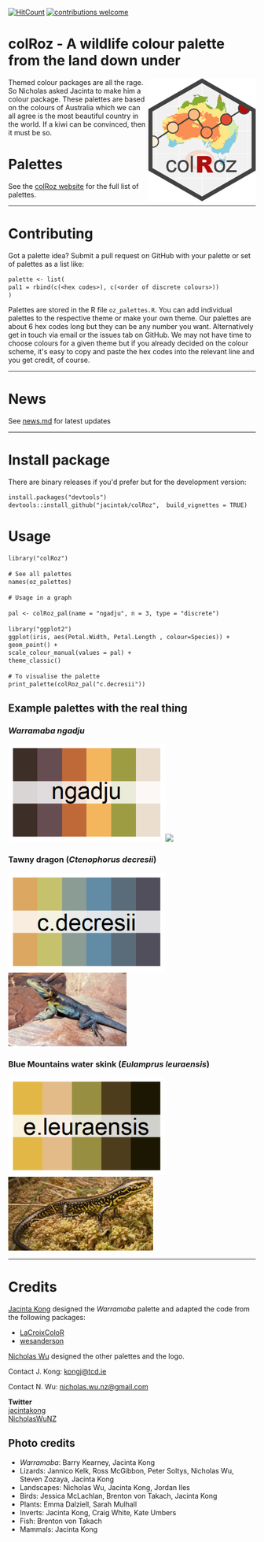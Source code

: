 [![HitCount](http://hits.dwyl.io/jacintak/colRoz.svg)](http://hits.dwyl.io/jacintak/colRoz)
[![contributions welcome](https://img.shields.io/badge/contributions-welcome-brightgreen.svg?style=flat)](https://github.com/jacintak/colRoz/issues)


# colRoz - A wildlife colour palette from the land down under

<img align="right" src="https://github.com/jacintak/colRoz/blob/master/images/colRoz_logo_v2.png" height=250 alt="colRozlogo">


Themed colour packages are all the rage. So Nicholas asked Jacinta to make him a colour package. These palettes are based on the colours of Australia which we can all agree is the most beautiful country in the world. If a kiwi can be convinced, then it must be so.

# Palettes
See the [colRoz website](https://jacintak.github.io/project/colRoz) for the full list of palettes.

***

# Contributing
Got a palette idea? Submit a pull request on GitHub with your palette or set of palettes as a list like:

```
palette <- list(
pal1 = rbind(c(<hex codes>), c(<order of discrete colours>))
)
```

Palettes are stored in the R file `oz_palettes.R`. You can add individual palettes to the respective theme or make your own theme. Our palettes are about 6 hex codes long but they can be any number you want. Alternatively get in touch via email or the issues tab on GitHub. We may not have time to choose colours for a given theme but if you already decided on the colour scheme, it's easy to copy and paste the hex codes into the relevant line and you get credit, of course.

***

# News

See [news.md](https://github.com/jacintak/colRoz/blob/master/NEWS.md) for latest updates

***

# Install package

There are binary releases if you'd prefer but for the development version:

```
install.packages("devtools")
devtools::install_github("jacintak/colRoz",  build_vignettes = TRUE)
```

# Usage

```
library("colRoz")

# See all palettes
names(oz_palettes)

# Usage in a graph

pal <- colRoz_pal(name = "ngadju", n = 3, type = "discrete")

library("ggplot2")
ggplot(iris, aes(Petal.Width, Petal.Length , colour=Species)) +
geom_point() +
scale_colour_manual(values = pal) +
theme_classic()

# To visualise the palette
print_palette(colRoz_pal("c.decresii"))
```

## Example palettes with the real thing

### *Warramaba ngadju*
<img src="https://github.com/jacintak/colRoz/blob/master/images/ngadju.png" height=200><img src="https://jacintakongresearch.files.wordpress.com/2015/03/file_000.jpeg" height=200>

### Tawny dragon (*Ctenophorus decresii*)
<img src="https://github.com/jacintak/colRoz/blob/master/images/c.decresii.png" height=200><img src="https://github.com/jacintak/jacintak.github.io/blob/master/content/colRoz/raw_images/c.decresii.jpg" height=150>

### Blue Mountains water skink (*Eulamprus leuraensis*)
<img src="https://github.com/jacintak/colRoz/blob/master/images/e.leuraensis.png" height=200><img src="https://github.com/jacintak/jacintak.github.io/blob/master/content/colRoz/raw_images/e.leuraensis_P.Soltys.jpg" height=150>

***

# Credits

[Jacinta Kong](https://jacintak.github.io) designed the *Warramaba* palette and adapted the code from the following packages:

* [LaCroixColoR](https://github.com/johannesbjork/LaCroixColoR)
* [wesanderson](https://github.com/karthik/wesanderson)

[Nicholas Wu](https://github.com/nicholaswunz) designed the other palettes and the logo.

Contact J. Kong: <kongj@tcd.ie>

Contact N. Wu: <nicholas.wu.nz@gmail.com>

**Twitter**   
[jacintakong](https://twitter.com/jacintakong)   
[NicholasWuNZ](https://twitter.com/NicholasWuNZ)  

## Photo credits

* *Warramaba*: Barry Kearney, Jacinta Kong
* Lizards: Jannico Kelk, Ross McGibbon, Peter Soltys, Nicholas Wu, Steven Zozaya, Jacinta Kong
* Landscapes: Nicholas Wu, Jacinta Kong, Jordan Iles
* Birds: Jessica McLachlan, Brenton von Takach, Jacinta Kong
* Plants: Emma Dalziell, Sarah Mulhall
* Inverts: Jacinta Kong, Craig White, Kate Umbers
* Fish: Brenton von Takach
* Mammals: Jacinta Kong

